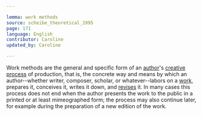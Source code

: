 ```yaml
---

lemma: work methods
source: scheibe_theoretical_1995
page: 171
language: English
contributor: Caroline
updated_by: Caroline

---
```


Work methods are the general and specific form of an [author](author.html)'s [creative process](writingProcess.html) of production, that is, the concrete way and means by which an author--whether writer, composer, scholar, or whatever--labors on a [work](work.html), prepares it, conceives it, writes it down, and [revises](revision.html) it. In many cases this process does not end when the author presents the work to the public in a printed or at least mimeographed form; the process may also continue later, for example during the preparation of a new edition of the work.
